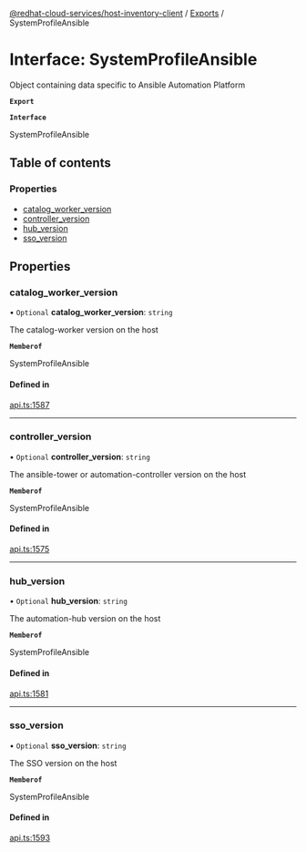 [@redhat-cloud-services/host-inventory-client](../README.md) / [Exports](../modules.md) / SystemProfileAnsible

# Interface: SystemProfileAnsible

Object containing data specific to Ansible Automation Platform

**`Export`**

**`Interface`**

SystemProfileAnsible

## Table of contents

### Properties

- [catalog\_worker\_version](SystemProfileAnsible.md#catalog_worker_version)
- [controller\_version](SystemProfileAnsible.md#controller_version)
- [hub\_version](SystemProfileAnsible.md#hub_version)
- [sso\_version](SystemProfileAnsible.md#sso_version)

## Properties

### catalog\_worker\_version

• `Optional` **catalog\_worker\_version**: `string`

The catalog-worker version on the host

**`Memberof`**

SystemProfileAnsible

#### Defined in

[api.ts:1587](https://github.com/RedHatInsights/javascript-clients/blob/master/packages/host-inventory/api.ts#L1587)

___

### controller\_version

• `Optional` **controller\_version**: `string`

The ansible-tower or automation-controller version on the host

**`Memberof`**

SystemProfileAnsible

#### Defined in

[api.ts:1575](https://github.com/RedHatInsights/javascript-clients/blob/master/packages/host-inventory/api.ts#L1575)

___

### hub\_version

• `Optional` **hub\_version**: `string`

The automation-hub version on the host

**`Memberof`**

SystemProfileAnsible

#### Defined in

[api.ts:1581](https://github.com/RedHatInsights/javascript-clients/blob/master/packages/host-inventory/api.ts#L1581)

___

### sso\_version

• `Optional` **sso\_version**: `string`

The SSO version on the host

**`Memberof`**

SystemProfileAnsible

#### Defined in

[api.ts:1593](https://github.com/RedHatInsights/javascript-clients/blob/master/packages/host-inventory/api.ts#L1593)
